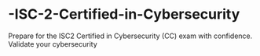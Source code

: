 # -ISC-2-Certified-in-Cybersecurity
Prepare for the ISC2 Certified in Cybersecurity (CC) exam with confidence. Validate your cybersecurity
